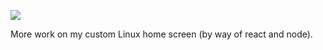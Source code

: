 ![](https://db-feed.s3.us-east-1.amazonaws.com/next-s3-uploads/724f4b2c-4026-4d71-9238-8170782ef995/20230801_18h45m02s_grim.png)

More work on my custom Linux home screen (by way of react and node).